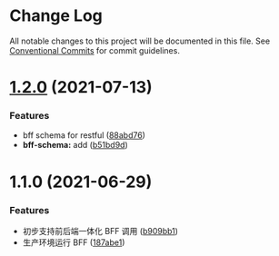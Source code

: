 # Change Log

All notable changes to this project will be documented in this file.
See [Conventional Commits](https://conventionalcommits.org) for commit guidelines.

# [1.2.0](https://code.byted.org/toutiao-fe-arch/modern-tools-monorepo/compare/@integration-test/bff-bytefaase@1.1.2...@integration-test/bff-bytefaase@1.2.0) (2021-07-13)


### Features

* bff schema for restful ([88abd76](https://code.byted.org/toutiao-fe-arch/modern-tools-monorepo/commits/88abd76748ef31edf5390b2d0815f0e29d9bdb7f))
* **bff-schema:** add ([b51bd9d](https://code.byted.org/toutiao-fe-arch/modern-tools-monorepo/commits/b51bd9d7cd3baf05792e0bdd14eb67f2ac53fc50))





# 1.1.0 (2021-06-29)


### Features

* 初步支持前后端一体化 BFF 调用 ([b909bb1](https://code.byted.org/toutiao-fe-arch/modern-tools-monorepo/commits/b909bb1633a500ba25f2bedbab9f710ce1ea9602))
* 生产环境运行 BFF ([187abe1](https://code.byted.org/toutiao-fe-arch/modern-tools-monorepo/commits/187abe1d526089d5d4afba03493c33c43082d3fd))
